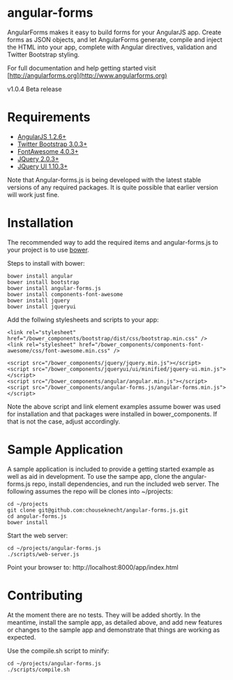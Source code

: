 angular-forms
=============

AngularForms makes it easy to build forms for your AngularJS app. Create forms as JSON objects, and let AngularForms generate, compile and inject 
the HTML into your app, complete with Angular directives, validation and Twitter Bootstrap styling.

For full documentation and help getting started visit [http://angularforms.org](http://www.angularforms.org)

v1.0.4 Beta release 


Requirements
============

* [AngularJS 1.2.6+](http://www.angularjs.org)
* [Twitter Bootstrap 3.0.3+](http://www.getbootstrap.com)
* [FontAwesome 4.0.3+](http://www.fontawesome.io) 
* [JQuery 2.0.3+](http://www.jqueryui.com)
* [JQuery UI 1.10.3+](http://www.jqueryui.com)

Note that Angular-forms.js is being developed with the latest stable versions of any required packages. It is quite possible that earlier version will work just fine.

Installation
============

The recommended way to add the required items and angular-forms.js to your project is to use [bower](http://www.bower.io). 

Steps to install with bower:

    bower install angular
    bower install bootstrap
    bower install angular-forms.js
    bower install components-font-awesome
    bower install jquery
    bower install jqueryui

Add the follwing stylesheets and scripts to your app: 

    <link rel="stylesheet" href="/bower_components/bootstrap/dist/css/bootstrap.min.css" />
    <link rel="stylesheet" href="/bower_components/components-font-awesome/css/font-awesome.min.css" /> 

    <script src="/bower_components/jquery/jquery.min.js"></script>
    <script src="/bower_components/jqueryui/ui/minified/jquery-ui.min.js"></script>
    <script src="/bower_components/angular/angular.min.js"></script> 
    <script src="/bower_components/angular-forms.js/angular-forms.min.js"></script>

Note the above script and link element examples assume bower was used for installation and that packages were installed in bower_components. If that is not the case, adjust accordingly. 

Sample Application
================== 

A sample application is included to provide a getting started example as well as aid in development. To use the sampe app, clone the angular-forms.js repo, install dependencies, and run the included web server. The following assumes the repo will be clones into ~/projects:

    cd ~/projects
    git clone git@github.com:chouseknecht/angular-forms.js.git  
    cd angular-forms.js 
    bower install

Start the web server:

    cd ~/projects/angular-forms.js
    ./scripts/web-server.js

Point your browser to: http://localhost:8000/app/index.html

Contributing
============

At the moment there are no tests. They will be added shortly. In the meantime, install the sample app, as detailed above, and add new features or changes to the sample app and demonstrate that things are working as expected.    

Use the compile.sh script to minify:

    cd ~/projects/angular-forms.js
    ./scripts/compile.sh
    
